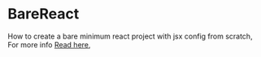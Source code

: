 # BareReact

How to create a bare minimum react project with jsx config from scratch, For more info [Read here](https://medium.com/@codersauthority/),
